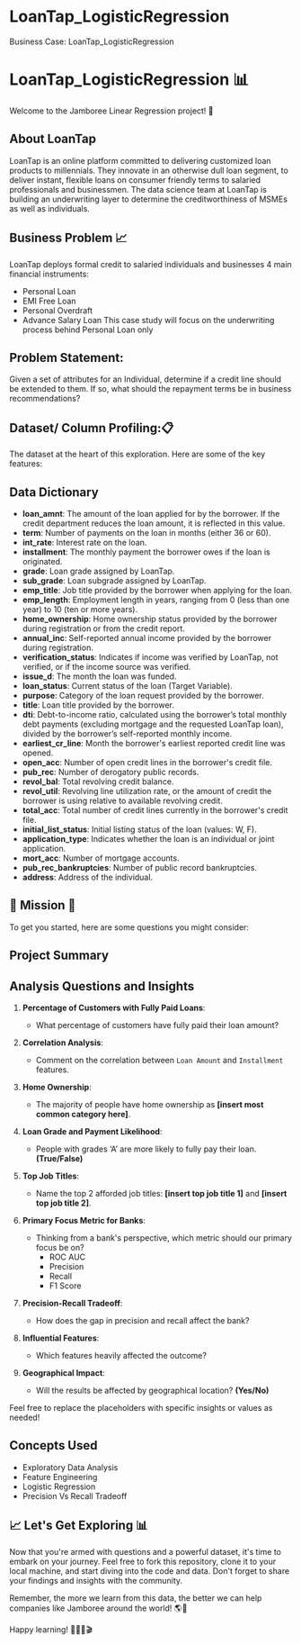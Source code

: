# LoanTap_LogisticRegression
Business Case: LoanTap_LogisticRegression

# LoanTap_LogisticRegression 📊

Welcome to the Jamboree Linear Regression project! 🎉 

## About LoanTap

LoanTap is an online platform committed to delivering customized loan products to millennials. They innovate in an otherwise dull loan segment, to deliver instant, flexible loans on consumer friendly terms to salaried professionals and businessmen.
The data science team at LoanTap is building an underwriting layer to determine the creditworthiness of MSMEs as well as individuals.

## Business Problem 📈
LoanTap deploys formal credit to salaried individuals and businesses 4 main financial instruments:
- Personal Loan
- EMI Free Loan
- Personal Overdraft
- Advance Salary Loan
This case study will focus on the underwriting process behind Personal Loan only

## Problem Statement:
Given a set of attributes for an Individual, determine if a credit line should be extended to them. If so, what should the repayment terms be in business recommendations?

## Dataset/ Column Profiling:📋

The dataset at the heart of this exploration. Here are some of the key features:

## Data Dictionary

- **loan_amnt**: The amount of the loan applied for by the borrower. If the credit department reduces the loan amount, it is reflected in this value.
- **term**: Number of payments on the loan in months (either 36 or 60).
- **int_rate**: Interest rate on the loan.
- **installment**: The monthly payment the borrower owes if the loan is originated.
- **grade**: Loan grade assigned by LoanTap.
- **sub_grade**: Loan subgrade assigned by LoanTap.
- **emp_title**: Job title provided by the borrower when applying for the loan.
- **emp_length**: Employment length in years, ranging from 0 (less than one year) to 10 (ten or more years).
- **home_ownership**: Home ownership status provided by the borrower during registration or from the credit report.
- **annual_inc**: Self-reported annual income provided by the borrower during registration.
- **verification_status**: Indicates if income was verified by LoanTap, not verified, or if the income source was verified.
- **issue_d**: The month the loan was funded.
- **loan_status**: Current status of the loan (Target Variable).
- **purpose**: Category of the loan request provided by the borrower.
- **title**: Loan title provided by the borrower.
- **dti**: Debt-to-income ratio, calculated using the borrower’s total monthly debt payments (excluding mortgage and the requested LoanTap loan), divided by the borrower’s self-reported monthly income.
- **earliest_cr_line**: Month the borrower's earliest reported credit line was opened.
- **open_acc**: Number of open credit lines in the borrower's credit file.
- **pub_rec**: Number of derogatory public records.
- **revol_bal**: Total revolving credit balance.
- **revol_util**: Revolving line utilization rate, or the amount of credit the borrower is using relative to available revolving credit.
- **total_acc**: Total number of credit lines currently in the borrower's credit file.
- **initial_list_status**: Initial listing status of the loan (values: W, F).
- **application_type**: Indicates whether the loan is an individual or joint application.
- **mort_acc**: Number of mortgage accounts.
- **pub_rec_bankruptcies**: Number of public record bankruptcies.
- **address**: Address of the individual.


## 🚀 Mission 🚀

To get you started, here are some questions you might consider:

## Project Summary
## Analysis Questions and Insights

1. **Percentage of Customers with Fully Paid Loans**: 
   - What percentage of customers have fully paid their loan amount?

2. **Correlation Analysis**:
   - Comment on the correlation between `Loan Amount` and `Installment` features.

3. **Home Ownership**:
   - The majority of people have home ownership as **[insert most common category here]**.

4. **Loan Grade and Payment Likelihood**:
   - People with grades ‘A’ are more likely to fully pay their loan. **(True/False)**

5. **Top Job Titles**:
   - Name the top 2 afforded job titles: **[insert top job title 1]** and **[insert top job title 2]**.

6. **Primary Focus Metric for Banks**:
   - Thinking from a bank's perspective, which metric should our primary focus be on?
     - ROC AUC
     - Precision
     - Recall
     - F1 Score

7. **Precision-Recall Tradeoff**:
   - How does the gap in precision and recall affect the bank?

8. **Influential Features**:
   - Which features heavily affected the outcome?

9. **Geographical Impact**:
   - Will the results be affected by geographical location? **(Yes/No)**

Feel free to replace the placeholders with specific insights or values as needed!


## Concepts Used 
- Exploratory Data Analysis
- Feature Engineering
- Logistic Regression
- Precision Vs Recall Tradeoff

## 📈 Let's Get Exploring 📊

Now that you're armed with questions and a powerful dataset, it's time to embark on your journey. Feel free to fork this repository, clone it to your local machine, and start diving into the code and data. Don't forget to share your findings and insights with the community.

Remember, the more we learn from this data, the better we can help companies like Jamboree around the world! 🌎🍿

Happy learning! 🚀👨‍💻🎬

